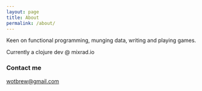 ```yaml
---
layout: page
title: About
permalink: /about/
---
```


Keen on functional programming, munging data, writing and playing games.

Currently a clojure dev @ mixrad.io

### Contact me

[wotbrew@gmail.com](mailto:wotbrew@gmail.com)
